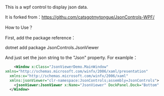 

This is a wpf control to display json data.

It is forked from：https://githu.com/catsgotmytongue/JsonControls-WPF/

How to Use？

First, add the package reference：

dotnet add package JsonControls.JsonViewer

And just set the json string to the "Json" property. For examlple：

```xml
	<Window x:Class="JsonViewerDemo.MainWindow"
xmlns="http://schemas.microsoft.com/winfx/2006/xaml/presentation"
  xmlns:x="http://schemas.microsoft.com/winfx/2006/xaml"
  xmlns:jsonViewer="clr-namespace:JsonControls;assembly=JsonControls">
	<jsonViewer:JsonViewer x:Name="JsonViewer" DockPanel.Dock="Bottom" Json="[1,2,3]" />
  </Window>
```
